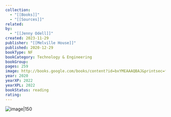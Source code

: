 ```yaml
---
collection:
  - "[[Books]]"
  - "[[Sources]]"
related: 
by:
  - "[[Jenny Odell]]"
created: 2023-11-29
publisher: "[[Melville House]]"
published: 2020-12-29
bookType: NF
bookCategory: Technology & Engineering
bookGroup: 
pages: 259
image: http://books.google.com/books/content?id=bxYMEAAAQBAJ&printsec=frontcover&img=1&zoom=1&edge=curl&source=gbs_api
year: 2020
yearXP: 2022
yearXPL: 2022
bookStatus: reading
rating:
---
```


![image|150](http://books.google.com/books/content?id=bxYMEAAAQBAJ&printsec=frontcover&img=1&zoom=1&edge=curl&source=gbs_api)